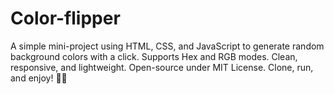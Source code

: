 # Color-flipper
A simple mini-project using HTML, CSS, and JavaScript to generate random background colors with a click. Supports Hex and RGB modes. Clean, responsive, and lightweight. Open-source under MIT License. Clone, run, and enjoy! 🚀🎨
